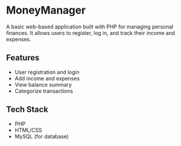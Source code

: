 # MoneyManager

A basic web-based application built with PHP for managing personal finances. It allows users to register, log in, and track their income and expenses.

## Features
- User registration and login
- Add income and expenses
- View balance summary
- Categorize transactions

## Tech Stack
- PHP
- HTML/CSS
- MySQL (for database)
